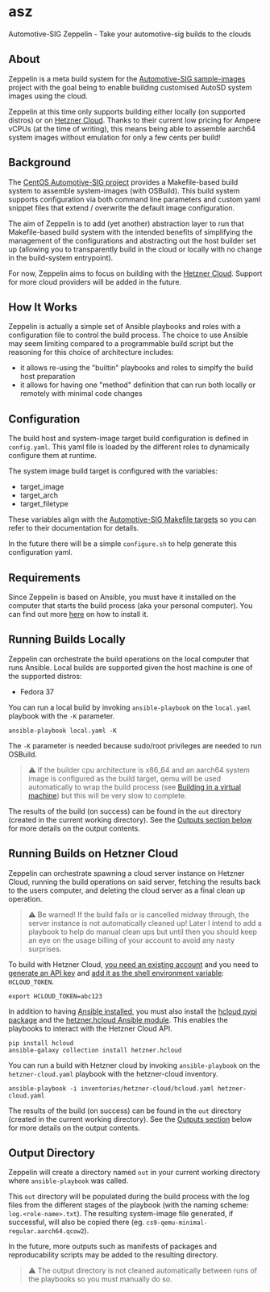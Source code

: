 # asz

Automotive-SIG Zeppelin - Take your automotive-sig builds to the clouds

## About

Zeppelin is a meta build system for the [Automotive-SIG sample-images][0]
project with the goal being to enable building customised AutoSD system images
using the cloud.

Zeppelin at this time only supports building either locally (on supported
distros) or on [Hetzner Cloud][2]. Thanks to their current low pricing for
Ampere vCPUs (at the time of writing), this means being able to assemble
aarch64 system images without emulation for only a few cents per build!

## Background

The [CentOS Automotive-SIG project][1] provides a Makefile-based build system to
assemble system-images (with OSBuild). This build system supports configuration
via both command line parameters and custom yaml snippet files that extend /
overwrite the default image configuration.

The aim of Zeppelin is to add (yet another) abstraction layer to run that
Makefile-based build system with the intended benefits of simplifying the
management of the configurations and abstracting out the host builder set up
(allowing you to transparently build in the cloud or locally with no change in
the build-system entrypoint).

For now, Zeppelin aims to focus on building with the [Hetzner Cloud][2]. Support
for more cloud providers will be added in the future.

## How It Works

Zeppelin is actually a simple set of Ansible playbooks and roles with a
configuration file to control the build process. The choice to use Ansible
may seem limiting compared to a programmable build script but the reasoning for
this choice of architecture includes:

- it allows re-using the "builtin" playbooks and roles to simplfy the build
  host preparation
- it allows for having one "method" definition that can run both locally or
  remotely with minimal code changes

## Configuration

The build host and system-image target build configuration is defined in
`config.yaml`. This yaml file is loaded by the different roles to dynamically
configure them at runtime.

The system image build target is configured with the variables:

- target_image
- target_arch
- target_filetype

These variables align with the [Automotive-SIG Makefile targets][1] so you can
refer to their documentation for details.

In the future there will be a simple `configure.sh` to help generate this
configuration yaml.

## Requirements

Since Zeppelin is based on Ansible, you must have it installed on the computer
that starts the build process (aka your personal computer). You can find out
more [here][3] on how to install it.

## Running Builds Locally

Zeppelin can orchestrate the build operations on the local computer that runs
Ansible. Local builds are supported given the host machine is one of the
supported distros:

- Fedora 37

You can run a local build by invoking `ansible-playbook` on the `local.yaml`
playbook with the `-K` parameter.

```
ansible-playbook local.yaml -K
```

The `-K` parameter is needed because sudo/root privileges are needed to run
OSBuild.

> :warning: If the builder cpu architecture is x86_64 and an aarch64 system
> image is configured as the build target, qemu will be used automatically to
> wrap the build process (see [Building in a virtual machine][4]) but this
> will be very slow to complete.

The results of the build (on success) can be found in the `out` directory
(created in the current working directory). See the [Outputs section below](#Output-Directory)
for more details on the output contents.

## Running Builds on Hetzner Cloud

Zeppelin can orchestrate spawning a cloud server instance on Hetzner Cloud,
running the build operations on said server, fetching the results back to the
users computer, and deleting the cloud server as a final clean up operation.

> :warning: Be warned! If the build fails or is cancelled midway through, the
> server instance is not automatically cleaned up! Later I intend to add a
> playbook to help do manual clean ups but until then you should keep an eye on
> the usage billing of your account to avoid any nasty surprises.

To build with Hetzner Cloud, [you need an existing account][1] and you need to
[generate an API key][3] and [add it as the shell environment variable][5]:
`HCLOUD_TOKEN`.

```
export HCLOUD_TOKEN=abc123
```

In addition to having [Ansible installed][2], you must also install the [hcloud
pypi package][6] and the [hetzner.hcloud Ansible module][7]. This enables the
playbooks to interact with the Hetzner Cloud API.

```
pip install hcloud
ansible-galaxy collection install hetzner.hcloud
```

You can run a build with Hetzner cloud by invoking `ansible-playbook` on the
`hetzner-cloud.yaml` playbook with the hetzner-cloud inventory.

```
ansible-playbook -i inventories/hetzner-cloud/hcloud.yaml hetzner-cloud.yaml
```

The results of the build (on success) can be found in the `out` directory
(created in the current working directory). See the [Outputs section](#Output-Directory)
below for more details on the output contents.

## Output Directory

Zeppelin will create a directory named `out` in your current working directory
where `ansible-playbook` was called.

This `out` directory will be populated during the build process with the log
files from the different stages of the playbook (with the naming scheme:
`log.<role-name>.txt`). The resulting system-image file generated, if
successful, will also be copied there (eg.
`cs9-qemu-minimal-regular.aarch64.qcow2`).

In the future, more outputs such as manifests of packages and reproducability
scripts may be added to the resulting directory.

> :warning: The output directory is not cleaned automatically between runs of
> the playbooks so you must manually do so.

[0]: https://sigs.centos.org/automotive/
[1]: https://sigs.centos.org/automotive/building/#using-makefile-to-build-the-image
[2]: https://www.hetzner.com/cloud
[3]: https://docs.ansible.com/ansible/latest/installation_guide/intro_installation.html#installing-and-upgrading-ansible
[4]: https://sigs.centos.org/automotive/building/#building-in-a-virtual-machine
[5]: https://unix.stackexchange.com/questions/117467/how-to-permanently-set-environmental-variables
[6]: https://pypi.org/project/hcloud/
[7]: https://docs.ansible.com/ansible/latest/collections/hetzner/hcloud/index.html
